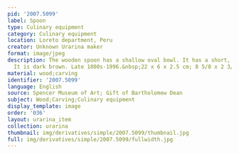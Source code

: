 ```yaml
---
pid: '2007.5099'
label: Spoon
type: Culinary equipment
category: Culinary equipment
location: Loreto department, Peru
creator: Unknown Urarina maker
format: image/jpeg
description: The wooden spoon has a shallow oval bowl. It has a short, straight handle.
  It is dark brown. Late 1800s-1996.&nbsp;22 x 6 x 2.5 cm; 8 5/8 x 2 3/8 x 1 in
material: wood;carving
identifier: '2007.5099'
language: English
source: Spencer Museum of Art; Gift of Bartholomew Dean
subject: Wood;Carving;Culinary equipment
display_template: image
order: '036'
layout: urarina_item
collection: urarina
thumbnail: img/derivatives/simple/2007.5099/thumbnail.jpg
full: img/derivatives/simple/2007.5099/fullwidth.jpg
---
```

